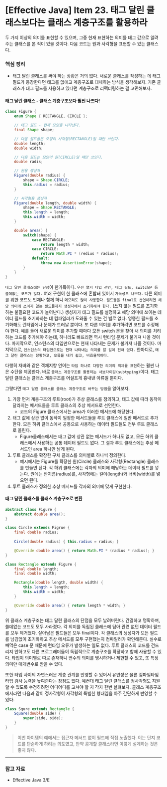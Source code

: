 # [Effective Java] Item 23. 태그 달린 클래스보다는 클래스 계층구조를 활용하라

두 가지 이상의 의미를 표현할 수 있으며, 그중 현재 표현하는 의미를 태그 값으로 알려주는 클래스를 본 적이 있을 것이다. 다음 코드는 원과 사각형을 표현할 수 있는 클래스다.

### 핵심 정리
- 태그 달린 클래스를 써야 하는 상황은 거의 없다. 새로운 클래스를 작성하는 데 태그 필드가 등장한다면 태그를 없애고 계층구조로 대체하는 방식을 생각해보자. 기존 클래스가 태그 필드를 사용하고 있다면 계층구조로 리팩터링하는 걸 고민해보자.

#### 태그 달린 클래스 - 클래스 계층구조보다 훨씬 나쁘다!
```java
class Figure {
    enum Shape { RECTANGLE, CIRCLE };

    // 태그 필드 - 현재 모양을 나타낸다.
    final Shape shape;

    // 다음 필드들은 모양이 사각형(RECTANGLE)일 때만 쓰인다.
    double length;
    double width;

    // 다음 필드는 모양이 원(CIRCLE)일 때만 쓰인다.
    double radis;

    // 원용 생성자
    Figure(double radius) {
        shape = Shape.CIRCLE;
        this.radius = radius;
    }

    // 사각형용 생성자
    Figure(double length, double width) {
        shape = Shape.RECTANGLE;
        this.length = length;
        this.width = width;
    }

    double area() {
        switch(shape) {
            case RECTANGLE:
                return length * width;
            case CIRCLE:
                return Math.PI * (redius * radius);
            default:
                throw new AssertionError(shape);
        }
    }
}
```

`태그 달린 클래스에는 단점`이 한가득이다. `우선 열거 타입 선언, 태그 필드, switch문 등 쓸데없는 코드가 많다.` 여러 구현이 한 클래스에 혼합돼 있어서 `가독성도 나쁘다.` 다른 의미를 위한 코드도 언제나 함께 하니 `메모리도 많이 사용한다.` `필드들을 final로 선언하려면 해당 의미에 쓰이지 않는 필드들까지 생성자에서 초기화해야 한다.` (쓰지 않는 필드를 초기화하는 불필요한 코드가 늘어난다.) 생성자가 태그 필드를 설정하고 해당 의미에 쓰이는 데이터 필드를 초기화하는 데 컴파일러가 도와줄 수 있는 건 별로 없다. 엉뚱한 필드를 초기화해도 런타임에나 문제가 드러날 뿐이다. 또 다른 의미를 추가하려면 코드를 수정해야 한다. 예를 들어 새로운 의미를 추가할 때마다 모든 switch 문을 찾아 새 의미를 처리하는 코드를 추가해야 하는데, 하나라도 빠뜨리면 역시 런타임 문제가 불거져 나올 것이다. 마지막으로, 인스턴스의 타입만으로는 현재 나타내는 문제가 불거져 나올 것이다. 마지막으로, `인스턴스의 타입만으로는 현재 나타내는 의미를 알 길이 전혀 없다.` 한마디로, `태그 달린 클래스는 장황하고, 오류를 내기 쉽고, 비효율적이다.`

다행히 자바와 같은 객체지향 언어는 `타입 하나로 다양한 의미의 객체를 표현`하는 훨씬 나은 수단을 제공한다. 바로 `클래스 계층구조를 활용하는 서브타이핑(subtyping)`이다. 태그 달린 클래스는 클래스 계층구조를 어설프게 흉내낸 아류일 뿐이다.

그렇다면 `태그 달린 클래스를 클래스 계층구조로 바꾸는 방법`을 알아보자.

1. 가장 먼저 계층구조의 루트(root)가 추상 클래스를 정의하고, 태그 값에 따라 동작이 달라지는 메서드들을 루트 클래스의 추상 메서드로 선언한다. 
    - 코드의 Figure 클래스에서는 area가 이러한 메서드에 해당한다. 
2. 태그 값에 상관 없이 동작이 일정한 메서드들을 루트 클래스에 일반 메서드로 추가한다. 모든 하위 클래스에서 공통으로 사용하는 데이터 필드들도 전부 루트 클래스로 올린다.
    - Figure클래스에서는 태그 값에 상관 없는 메서드가 하나도 없고, 모든 하위 클래스에서 사용하는 공통 데이터 필드도 없다. 그 결과 루트 클래스에는 추상 메서드인 area 하나만 남게 된다.
3. 루트 클래스를 확장한 구체 클래스를 의미별로 하나씩 정의한다. 
    - 예시에서는 Figure를 확장한 원(Circle) 클래스와 사각형(Rectangle) 클래스를 만들면 된다. 각 하위 클래스에는 각자의 의미에 해당하는 데이터 필드를 넣는다. 원에는 반지름(radius)를, 사각형에는 길이(length)와 너비(width)를 넣으면 된다. 
4. 루트 클래스가 정의한 추상 메서드를 각자의 의미에 맞게 구현한다.

#### 태그 달린 클래스를 클래스 계층구조로 변환
```java
abstract class Figure {
    abstract double area();
}

class Circle extends Figrue {
    final double radius;
    
    Circle(double radius) { this.radius = radius; }

    @Override double area() { return Math.PI * (radius * radius); }
}

class Rectangle extends Figure {
    final double length;
    final double width;

    Rectangle(double length, double width) {
        this.length = length;
        this.width = width;
    }

    @Override double area() { return length * width; }
}
```

위 클래스 계층구조는 태그 달린 클래스의 단점을 모두 날려버린다. 간결하고 명확하며, 쓸데없는 코드도 모두 사라졌다. 각 의미를 독립된 클래스에 담아 관련 없던 데이터 필드를 모두 제거했다. 살아남은 필드들은 모두 final이다. 각 클래스의 생성자가 모든 필드를 남김없이 초기화하고 추상 메서드를 모두 구현했는지 컴파일러가 확인해준다. 실수로 빼먹은 case 문 때문에 런타임 오류가 발생하는 일도 없다. 루트 클래스의 코드를 건드리지 안하고도 다른 프로그래머들이 독립적으로 계층구조를 확장하고 함께 사용할 수 있다. 타입이 의미별로 따로 존재하니 변수의 의미를 명시하거나 제한할 수 있고, 또 특정 의미만 매개변수로 받을 수 있다.

또한 타입 사이의 자연스러운 계층 관계를 반영할 수 있어서 유연성은 물론 컴파일타임 타입 검사 능력을 높여준다는 장점도 있다. 예컨대 태그 달린 클래스를 정사각형도 지원할 수 있도록 수정하려면 어디어디를 고쳐야 할 지 각자 한번 살펴보자. 클래스 계층구조에서라면 다음과 같이 정사각형이 사각형의 특별한 형태임을 아주 간단하게 반영할 수 있다.

```java
class Squre extends Rectangle {
    Square(double side) {
        super(side, side);
    }
}
```

> 이번 아이템의 예에서는 접근자 메서드 없이 필드에 직접 노출했다. 이는 단지 코드를 단순하게 하려는 의도였고, 만약 공개할 클래스라면 이렇게 설계하는 것은 좋지 않다.

---

### 참고 자료
- Effective Java 3/E